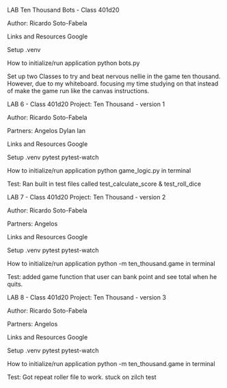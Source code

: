 LAB Ten Thousand Bots - Class 401d20


Author: Ricardo Soto-Fabela

Links and Resources
Google

Setup
.venv

How to initialize/run application
python bots.py

Set up two Classes to try and beat nervous nellie in the game ten thousand. However, due to my whiteboard.
focusing my time studying on that instead of make the game run like the canvas instructions. 



LAB 6 - Class 401d20
Project: Ten Thousand - version 1

Author: Ricardo Soto-Fabela

Partners:
Angelos
Dylan
Ian

Links and Resources
Google

Setup
.venv
pytest
pytest-watch

How to initialize/run application
python game_logic.py in terminal

Test:
Ran built in test files called test_calculate_score & test_roll_dice

LAB 7 - Class 401d20
Project: Ten Thousand - version 2

Author: Ricardo Soto-Fabela

Partners:
Angelos


Links and Resources
Google

Setup
.venv
pytest
pytest-watch

How to initialize/run application
python -m ten_thousand.game in terminal

Test:
added game function that user can bank point and see total when he quits.

LAB 8 - Class 401d20
Project: Ten Thousand - version 3

Author: Ricardo Soto-Fabela

Partners:
Angelos


Links and Resources
Google

Setup
.venv
pytest
pytest-watch

How to initialize/run application
python -m ten_thousand.game in terminal

Test:
Got repeat roller file to work. stuck on zilch test
